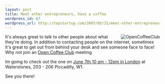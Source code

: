 ```yaml
--- 
layout: post
title: Meet other entrepreneurs, have a coffee
wordpress_id: 67
wordpress_url: http://topstartup.com/2007/05/31/meet-other-entrepreneurs-have-a-coffee/
---
```

<img src="http://topstartup.com/wp-content/uploads/2007/05/picture-18.png" title="OpenCoffeeClub" alt="OpenCoffeeClub" align="right" />It's always great to talk to other people about what they're doing. In addition to contacting people on the internet, sometimes it's great to get out from behind your desk and see someone face to face! Why not join an <a href="http://www.opencoffeeclub.org/">Open Coffee Club</a> meeting

Im going to check out the one on <a href="http://entrepreneur.meetup.com/1056/calendar/5736787/">June 7th 10 am - 12pm in London</a> at Waterstones, 203 - 206 Piccadilly, W1.

See you there!
